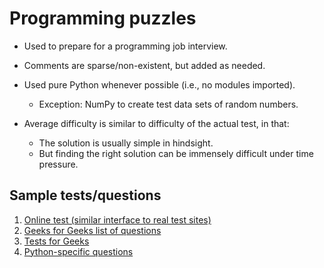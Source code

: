 # Programming puzzles
- Used to prepare for a programming job interview.
- Comments are sparse/non-existent, but added as needed.

- Used pure Python whenever possible (i.e., no modules imported).
	- Exception: NumPy to create test data sets of random numbers.

- Average difficulty is similar to difficulty of the actual test, in that:
	- The solution is usually simple in hindsight.
	- But finding the right solution can be immensely difficult under time pressure.


## Sample tests/questions

1. [Online test (similar interface to real test sites)](https://www.testdome.com/tests/python-online-test/45)
2. [Geeks for Geeks list of questions](https://www.geeksforgeeks.org/must-do-coding-questions-for-companies-like-amazon-microsoft-adobe/)
3. [Tests for Geeks](https://tests4geeks.com/python-online-test)
4. [Python-specific questions](https://www.tutorialspoint.com/python/python_online_test.htm)
